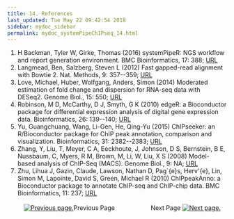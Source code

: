 ```yaml
---
title: 14. References
last_updated: Tue May 22 09:42:54 2018
sidebar: mydoc_sidebar
permalink: mydoc_systemPipeChIPseq_14.html
---
```

 
1. H Backman, Tyler W, Girke, Thomas (2016) systemPipeR: NGS workflow and report generation environment. BMC Bioinformatics, 17: 388; [URL](http://dx.doi.org/10.1186/s12859-016-1241-0)
2. Langmead, Ben, Salzberg, Steven L (2012) Fast gapped-read alignment with Bowtie 2. Nat. Methods, 9: 357--359; [URL](http://dx.doi.org/10.1038/nmeth.1923)
3. Love, Michael, Huber, Wolfgang, Anders, Simon (2014) Moderated estimation of fold change and dispersion for RNA-seq data with DESeq2. Genome Biol., 15: 550; [URL](http://genomebiology.com/2014/15/12/550)
4. Robinson, M D, McCarthy, D J, Smyth, G K (2010) edgeR: a Bioconductor package for differential expression analysis of digital gene expression data. Bioinformatics, 26: 139--140; [URL](http://dx.doi.org/10.1093/bioinformatics/btp616)
5. Yu, Guangchuang, Wang, Li-Gen, He, Qing-Yu (2015) ChIPseeker: an R/Bioconductor package for ChIP peak annotation, comparison and visualization. Bioinformatics, 31: 2382--2383; [URL](http://dx.doi.org/10.1093/bioinformatics/btv145)
6. Zhang, Y, Liu, T, Meyer, C A, Eeckhoute, J, Johnson, D S, Bernstein, B E, Nussbaum, C, Myers, R M, Brown, M, Li, W, Liu, X S (2008) Model-based analysis of ChIP-Seq (MACS). Genome Biol., 9: NA; [URL](http://dx.doi.org/10.1186/gb-2008-9-9-r137)
7. Zhu, Lihua J, Gazin, Claude, Lawson, Nathan D, Pag\`{e}s, Herv\'{e}, Lin, Simon M, Lapointe, David S, Green, Michael R (2010) ChIPpeakAnno: a Bioconductor package to annotate ChIP-seq and ChIP-chip data. BMC Bioinformatics, 11: 237; [URL](http://dx.doi.org/10.1186/1471-2105-11-237)
<br><br><center><a href="mydoc_systemPipeChIPseq_13.html"><img src="images/left_arrow.png" alt="Previous page."></a>Previous Page &nbsp; &nbsp; &nbsp; &nbsp; &nbsp; &nbsp; &nbsp; &nbsp; &nbsp; &nbsp; Next Page
<a href="mydoc_systemPipeChIPseq_01.html"><img src="images/right_arrow.png" alt="Next page."></a></center>
